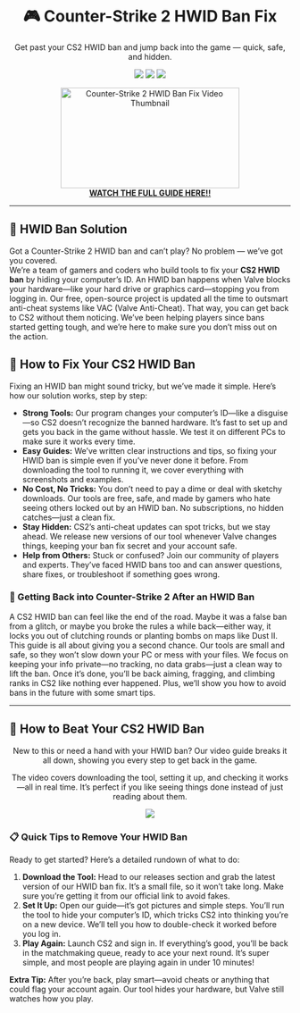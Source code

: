 <h1 align="center">🎮 Counter-Strike 2 HWID Ban Fix</h1>
<p align="center">Get past your CS2 HWID ban and jump back into the game — quick, safe, and hidden.</p>

<p align="center">
  <img src="https://img.shields.io/badge/Status-Active-brightgreen?style=flat-square" />
  <img src="https://img.shields.io/badge/Anti%20Cheat%20Bypass-CS2-blue?style=flat-square" />
  <img src="https://img.shields.io/badge/Last%20Update-2025-orange?style=flat-square" />
</p>

<p align="center">
  <a href="https://www.youtube.com/watch?v=b8XyEwxpccE" target="_blank">
    <img src="https://i.ytimg.com/vi/b8XyEwxpccE/hqdefault.jpg" alt="Counter-Strike 2 HWID Ban Fix Video Thumbnail" width="320" height="180" />
    <br><strong>WATCH THE FULL GUIDE HERE!!</strong>
  </a>
</p>

<hr />

<h2>👋 HWID Ban Solution</h2>
<p>Got a Counter-Strike 2 HWID ban and can’t play? No problem — we’ve got you covered.<br>
We’re a team of gamers and coders who build tools to fix your <strong>CS2 HWID ban</strong> by hiding your computer’s ID. An HWID ban happens when Valve blocks your hardware—like your hard drive or graphics card—stopping you from logging in. Our free, open-source project is updated all the time to outsmart anti-cheat systems like VAC (Valve Anti-Cheat). That way, you can get back to CS2 without them noticing. We’ve been helping players since bans started getting tough, and we’re here to make sure you don’t miss out on the action.</p>

<h2>🔧 How to Fix Your CS2 HWID Ban</h2>
<p>Fixing an HWID ban might sound tricky, but we’ve made it simple. Here’s how our solution works, step by step:</p>
<ul>
  <li><strong>Strong Tools:</strong> Our program changes your computer’s ID—like a disguise—so CS2 doesn’t recognize the banned hardware. It’s fast to set up and gets you back in the game without hassle. We test it on different PCs to make sure it works every time.</li>
  <li><strong>Easy Guides:</strong> We’ve written clear instructions and tips, so fixing your HWID ban is simple even if you’ve never done it before. From downloading the tool to running it, we cover everything with screenshots and examples.</li>
  <li><strong>No Cost, No Tricks:</strong> You don’t need to pay a dime or deal with sketchy downloads. Our tools are free, safe, and made by gamers who hate seeing others locked out by an HWID ban. No subscriptions, no hidden catches—just a clean fix.</li>
  <li><strong>Stay Hidden:</strong> CS2’s anti-cheat updates can spot tricks, but we stay ahead. We release new versions of our tool whenever Valve changes things, keeping your ban fix secret and your account safe.</li>
  <li><strong>Help from Others:</strong> Stuck or confused? Join our community of players and experts. They’ve faced HWID bans too and can answer questions, share fixes, or troubleshoot if something goes wrong.</li>
</ul>

<h3>🌟 Getting Back into Counter-Strike 2 After an HWID Ban</h3>
<p>A CS2 HWID ban can feel like the end of the road. Maybe it was a false ban from a glitch, or maybe you broke the rules a while back—either way, it locks you out of clutching rounds or planting bombs on maps like Dust II. This guide is all about giving you a second chance. Our tools are small and safe, so they won’t slow down your PC or mess with your files. We focus on keeping your info private—no tracking, no data grabs—just a clean way to lift the ban. Once it’s done, you’ll be back aiming, fragging, and climbing ranks in CS2 like nothing ever happened. Plus, we’ll show you how to avoid bans in the future with some smart tips.</p>

<hr />

<h2>🎥 How to Beat Your CS2 HWID Ban</h2>
<p align="center">New to this or need a hand with your HWID ban? Our video guide breaks it all down, showing you every step to get back in the game.</p>
<p align="center">The video covers downloading the tool, setting it up, and checking it works—all in real time. It’s perfect if you like seeing things done instead of just reading about them.</p>
<p align="center">
  <a href="https://www.youtube.com/watch?v=b8XyEwxpccE" target="_blank">
    <img src="https://img.shields.io/badge/Watch%20YouTube%20Guide-Click%20Here-red?style=for-the-badge&logo=youtube" />
  </a>
</p>

<h3>📋 Quick Tips to Remove Your HWID Ban</h3>
<p>Ready to get started? Here’s a detailed rundown of what to do:</p>
<ol>
  <li><strong>Download the Tool:</strong> Head to our releases section and grab the latest version of our HWID ban fix. It’s a small file, so it won’t take long. Make sure you’re getting it from our official link to avoid fakes.</li>
  <li><strong>Set It Up:</strong> Open our guide—it’s got pictures and simple steps. You’ll run the tool to hide your computer’s ID, which tricks CS2 into thinking you’re on a new device. We’ll tell you how to double-check it worked before you log in.</li>
  <li><strong>Play Again:</strong> Launch CS2 and sign in. If everything’s good, you’ll be back in the matchmaking queue, ready to ace your next round. It’s super simple, and most people are playing again in under 10 minutes!</li>
</ol>
<p><strong>Extra Tip:</strong> After you’re back, play smart—avoid cheats or anything that could flag your account again. Our tool hides your hardware, but Valve still watches how you play.</p>
